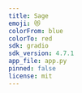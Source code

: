 ```yaml
---
title: Sage
emoji: 😻
colorFrom: blue
colorTo: red
sdk: gradio
sdk_version: 4.7.1
app_file: app.py
pinned: false
license: mit
---
```


